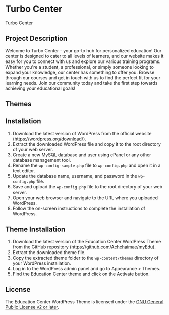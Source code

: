 # Turbo Center

Turbo Center

## Project Description

Welcome to Turbo Center - your go-to hub for personalized education! Our center is designed to cater to all levels of learners, and our website makes it easy for you to connect with us and explore our various training programs. Whether you're a student, a professional, or simply someone looking to expand your knowledge, our center has something to offer you. Browse through our courses and get in touch with us to find the perfect fit for your learning needs. Join our community today and take the first step towards achieving your educational goals!
## Themes

## Installation

1. Download the latest version of WordPress from the official website (https://wordpress.org/download/).
2. Extract the downloaded WordPress file and copy it to the root directory of your web server.
3. Create a new MySQL database and user using cPanel or any other database management tool.
4. Rename the `wp-config-sample.php` file to `wp-config.php` and open it in a text editor.
5. Update the database name, username, and password in the `wp-config.php` file.
6. Save and upload the `wp-config.php` file to the root directory of your web server.
7. Open your web browser and navigate to the URL where you uploaded WordPress.
8. Follow the on-screen instructions to complete the installation of WordPress.

## Theme Installation 

1. Download the latest version of the Education Center WordPress Theme from the GitHub repository (https://github.com/Achchaimae/myEdu).
2. Extract the downloaded theme file.
3. Copy the extracted theme folder to the `wp-content/themes` directory of your WordPress installation.
4. Log in to the WordPress admin panel and go to Appearance > Themes.
5. Find the Education Center theme and click on the Activate button.



## License

The Education Center WordPress Theme is licensed under the [GNU General Public License v2 or later](https://www.gnu.org/licenses/gpl-2.0.html).
